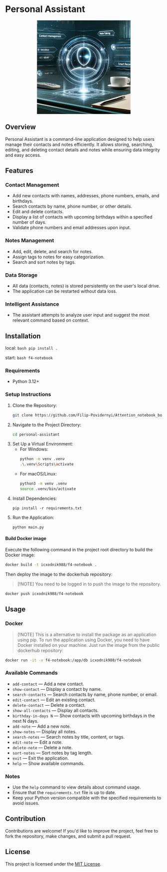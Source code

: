 # Personal Assistant

<p align="center">
  <img align="center" src="./assets/thumbnail.webp" width="300" title="Project thumbnail" alt="project thumbnail">
</p>

## Overview

Personal Assistant is a command-line application designed to help users manage their contacts and notes efficiently. It allows storing, searching, editing, and deleting contact details and notes while ensuring data integrity and easy access.

## Features

### Contact Management

- Add new contacts with names, addresses, phone numbers, emails, and birthdays.
- Search contacts by name, phone number, or other details.
- Edit and delete contacts.
- Display a list of contacts with upcoming birthdays within a specified number of days.
- Validate phone numbers and email addresses upon input.

### Notes Management

- Add, edit, delete, and search for notes.
- Assign tags to notes for easy categorization.
- Search and sort notes by tags.

### Data Storage

- All data (contacts, notes) is stored persistently on the user's local drive.
- The application can be restarted without data loss.

### Intelligent Assistance

- The assistant attempts to analyze user input and suggest the most relevant command based on context.

## Installation

local:
```bash pip install . ```

start:
```bash f4-notebook ```

### Requirements

- Python 3.12+

### Setup Instructions

1. Clone the Repository:
   ```bash
   git clone https://github.com/Filip-Povidernyi/Attention_notebook_bot.git
   ```
2. Navigate to the Project Directory:
   ```bash
   cd personal-assistant
   ```
3. Set Up a Virtual Environment:
   - For Windows:
     ```bash
     python -m venv .venv
     .\.venv\Scripts\activate
     ```
   - For macOS/Linux:
     ```bash
     python3 -m venv .venv
     source .venv/bin/activate
     ```
4. Install Dependencies:
   ```
   pip install -r requirements.txt
   ```
5. Run the Application:
   ```bash
   python main.py
   ```

#### Build Docker image

Execute the following command in the project root directory to build the Docker image:

```bash
docker build -t icxodnik988/f4-notebook .
```

Then deploy the image to the dockerhub repository:

> [!NOTE] You need to be logged in to push the image to the repository.

```bash
docker push icxodnik988/f4-notebook
```

## Usage

### Docker

> [!NOTE] This is a alternative to install the package as an application using pip.
> To run the application using Docker, you need to have Docker installed on your machine.
> Just run the image from the public dockerhub repository:

```bash
docker run -it -v f4-notebook:/app/db icxodnik988/f4-notebook
```

### Available Commands

- `add-contact` — Add a new contact.
- `show-contact` — Display a contact by name.
- `search-contacts` — Search contacts by name, phone number, or email.
- `edit-contact` — Edit an existing contact.
- `delete-contact` — Delete a contact.
- `show-all-contacts` — Display all contacts.
- `birthday-in-days N` — Show contacts with upcoming birthdays in the next N days.
- `add-note` — Add a new note.
- `show-notes` — Display all notes.
- `search-notes` — Search notes by title, content, or tags.
- `edit-note` — Edit a note.
- `delete-note` — Delete a note.
- `sort-notes` — Sort notes by tag length.
- `exit` — Exit the application.
- `help` — Show available commands.

### Notes

- Use the `help` command to view details about command usage.
- Ensure that the `requirements.txt` file is up to date.
- Keep your Python version compatible with the specified requirements to avoid issues.

## Contribution

Contributions are welcome! If you'd like to improve the project, feel free to fork the repository, make changes, and submit a pull request.

## License

This project is licensed under the [MIT License](./LICENSE).
